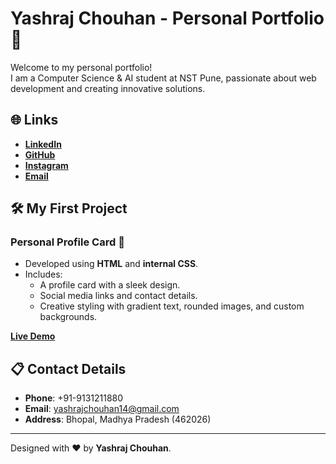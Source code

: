 # Yashraj Chouhan - Personal Portfolio 🌟

Welcome to my personal portfolio!  
I am a Computer Science & AI student at NST Pune, passionate about web development and creating innovative solutions.

## 🌐 Links

- **[LinkedIn](https://www.linkedin.com/in/yashraj-chouhan-602763288/)**
- **[GitHub](https://github.com/Jadu07)**
- **[Instagram](https://www.instagram.com/_jadu_._/)**
- **[Email](mailto:yashrajchouhan14@gmail.com)**

## 🛠️ My First Project

### Personal Profile Card 🌟
- Developed using **HTML** and **internal CSS**.
- Includes:
  - A profile card with a sleek design.
  - Social media links and contact details.
  - Creative styling with gradient text, rounded images, and custom backgrounds.

**[Live Demo](https://jadu-one.vercel.app/)**

## 📋 Contact Details

- **Phone**: +91-9131211880  
- **Email**: yashrajchouhan14@gmail.com  
- **Address**: Bhopal, Madhya Pradesh (462026)

---

Designed with ❤️ by **Yashraj Chouhan**.
